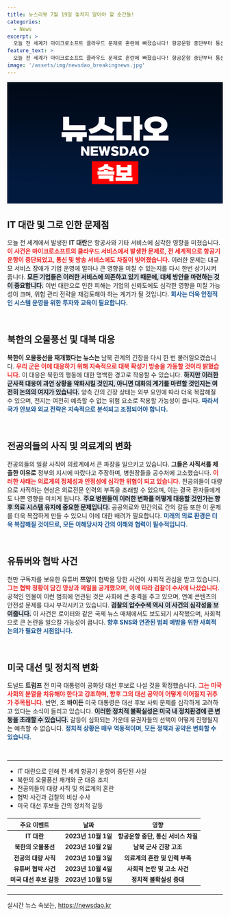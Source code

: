```yaml
---
title: 뉴스리뷰 7월 19일 놓치지 말아야 할 순간들!
categories:
  - News
excerpt: >
  오늘 전 세계가 마이크로소프트 클라우드 문제로 혼란에 빠졌습니다! 항공운항 중단부터 통신 고장까지, 그 여파는 실로 엄청난데요. 최신 뉴스로 상황을 확인하세요!
feature_text: >
  오늘 전 세계가 마이크로소프트 클라우드 문제로 혼란에 빠졌습니다! 항공운항 중단부터 통신 고장까지, 그 여파는 실로 엄청난데요. 최신 뉴스로 상황을 확인하세요!
image: '/assets/img/newsdao_breakingnews.jpg'
---
```


<p><img src="/assets/img/newsdao_breakingnews.jpg" alt="cryptoinkorea 속보" /></p>

<h2 data-ke-size="size26">IT 대란 및 그로 인한 문제점</h2>

<p data-ke-size="size16">오늘 전 세계에서 발생한 <b>IT 대란</b>은 항공사와 기타 서비스에 심각한 영향을 미쳤습니다. <b><span style="color: #ee2323;">이 사건은 마이크로소프트의 클라우드 서비스에서 발생한 문제로, 전 세계적으로 항공기 운항이 중단되었고, 통신 및 방송 서비스에도 차질이 빚어졌습니다.</span></b> 이러한 문제는 대규모 서비스 장애가 기업 운영에 얼마나 큰 영향을 미칠 수 있는지를 다시 한번 상기시켜 줍니다. <b><span style="background-color: #21538527;">모든 기업들은 이러한 서비스에 의존하고 있기 때문에, 대체 방안을 마련하는 것이 중요합니다.</span></b> 이번 대란으로 인한 피해는 기업의 신뢰도에도 심각한 영향을 미칠 가능성이 크며, 위험 관리 전략을 재검토해야 하는 계기가 될 것입니다. <b><span style="color: #1a5490;">회사는 더욱 안정적인 시스템 운영을 위한 투자와 교육이 필요합니다.</span></b></p>

<p data-ke-size="size16">&nbsp;</p>

<h2 data-ke-size="size26">북한의 오물풍선 및 대북 대응</h2>

<p data-ke-size="size16"><b>북한이 오물풍선을 재개했다는 뉴스는</b> 남북 관계의 긴장을 다시 한 번 불러일으켰습니다. <b><span style="color: #ee2323;">우리 군은 이에 대응하기 위해 지속적으로 대북 확성기 방송을 가동할 것이라 밝혔습니다.</span></b> 이 대응은 북한의 행동에 대한 명백한 경고로 작용할 수 있습니다. <b><span style="background-color: #21538527;">하지만 이러한 군사적 대응이 과연 상황을 악화시킬 것인지, 아니면 대화의 계기를 마련할 것인지는 여전히 논의의 여지가 있습니다.</span></b> 양측 간의 긴장 상태는 외부 요인에 따라 더욱 복잡해질 수 있으며, 전지는 여전히 예측할 수 없는 위험 요소로 작용할 가능성이 큽니다. <b><span style="color: #1a5490;">따라서 국가 안보와 외교 전략은 지속적으로 분석되고 조정되어야 합니다.</span></b></p>

<p data-ke-size="size16">&nbsp;</p>

<h2 data-ke-size="size26">전공의들의 사직 및 의료계의 변화</h2>

<p data-ke-size="size16">전공의들의 일괄 사직이 의료계에서 큰 파장을 일으키고 있습니다. <b>그들은 사직서를 제출한 이유로</b> 정부의 지시에 따랐다고 주장하며, 병원장들을 공수처에 고소했습니다. <b><span style="color: #ee2323;">이러한 사태는 의료계의 정체성과 안정성에 심각한 위협이 되고 있습니다.</span></b> 전공의들이 대량으로 사직하는 현상은 의료전문 인력의 부족을 초래할 수 있으며, 이는 결국 환자들에게도 나쁜 영향을 미치게 됩니다. <b><span style="background-color: #21538527;">주요 병원들이 이러한 변화를 어떻게 대응할 것인가는 향후 의료 시스템 유지에 중요한 문제입니다.</span></b> 공공의료와 민간의료 간의 갈등 또한 이 문제를 더욱 복잡하게 만들 수 있으니 이에 대한 배려가 필요합니다. <b><span style="color: #1a5490;">미래의 의료 환경은 더욱 복잡해질 것이므로, 모든 이해당사자 간의 이해와 협력이 필수적입니다.</span></b></p>

<p data-ke-size="size16">&nbsp;</p>

<h2 data-ke-size="size26">유튜버와 협박 사건</h2>

<p data-ke-size="size16">천만 구독자를 보유한 유튜버 <b>쯔양</b>이 협박을 당한 사건이 사회적 관심을 받고 있습니다. <b><span style="color: #ee2323;">그는 협박 정황이 담긴 영상과 메일을 공개했으며, 이에 따라 검찰이 수사에 나섰습니다.</span></b> 공적인 인물이 이런 범죄에 연관된 것은 사회에 큰 충격을 주고 있으며, 연예 콘텐츠의 안전성 문제를 다시 부각시키고 있습니다. <b><span style="background-color: #21538527;">검찰의 압수수색 역시 이 사건의 심각성을 보여줍니다.</span></b> 이 사건은 로이터와 같은 국제 뉴스 매체에서도 보도되기 시작했으며, 사회적으로 큰 논란을 일으킬 가능성이 큽니다. <b><span style="color: #1a5490;">향후 SNS와 연관된 범죄 예방을 위한 사회적 논의가 필요한 시점입니다.</span></b></p>

<p data-ke-size="size16">&nbsp;</p>

<h2 data-ke-size="size26">미국 대선 및 정치적 변화</h2>

<p data-ke-size="size16">도널드 <b>트럼프</b> 전 미국 대통령이 공화당 대선 후보로 나설 것을 확정했습니다. <b><span style="color: #ee2323;">그는 미국 사회의 분열을 치유해야 한다고 강조하며, 향후 그의 대선 공약이 어떻게 이어질지 귀추가 주목됩니다.</span></b> 반면, 조 <b>바이든</b> 미국 대통령은 대선 후보 사퇴 문제를 심각하게 고려하고 있다는 소식이 들리고 있습니다. <b><span style="background-color: #21538527;">이러한 정치적 불확실성은 미국 내 정치환경에 큰 변동을 초래할 수 있습니다.</span></b> 갈등이 심화되는 가운데 유권자들의 선택이 어떻게 진행될지는 예측할 수 없습니다. <b><span style="color: #1a5490;">정치적 상황은 매우 역동적이며, 모든 정책과 공약은 변화할 수 있습니다.</span></b></p>

<p data-ke-size="size16">&nbsp;</p>

<hr>

<ul>
<li>IT 대란으로 인해 전 세계 항공기 운항이 중단된 사실</li>
<li>북한의 오물풍선 재개와 군 대응 조치</li>
<li>전공의들의 대량 사직 및 의료계의 혼란</li>
<li>협박 사건과 검찰의 비상 수사</li>
<li>미국 대선 후보들 간의 정치적 갈등</li>
</ul>

<table style="margin: 20px 0px;">
    <thead>
        <tr>
            <th style="text-align: center;">주요 이벤트</th>
            <th style="text-align: center;">날짜</th>
            <th style="text-align: center;">영향</th>
        </tr>
    </thead>
    <tbody>
        <tr>
            <td style="text-align: center; height: 17px;"><b>IT 대란</b></td>
            <td style="text-align: center; height: 17px;"><b>2023년 10월 1일</b></td>
            <td style="text-align: center; height: 17px;"><b>항공운항 중단, 통신 서비스 차질</b></td>
        </tr>
        <tr>
            <td style="text-align: center; height: 17px;"><b>북한의 오물풍선</b></td>
            <td style="text-align: center; height: 17px;"><b>2023년 10월 2일</b></td>
            <td style="text-align: center; height: 17px;"><b>남북 군사 긴장 고조</b></td>
        </tr>
        <tr>
            <td style="text-align: center; height: 17px;"><b>전공의 대량 사직</b></td>
            <td style="text-align: center; height: 17px;"><b>2023년 10월 3일</b></td>
            <td style="text-align: center; height: 17px;"><b>의료계의 혼란 및 인력 부족</b></td>
        </tr>
        <tr>
            <td style="text-align: center; height: 17px;"><b>유튜버 협박 사건</b></td>
            <td style="text-align: center; height: 17px;"><b>2023년 10월 4일</b></td>
            <td style="text-align: center; height: 17px;"><b>사회적 논란 및 고소 사건</b></td>
        </tr>
        <tr>
            <td style="text-align: center; height: 17px;"><b>미국 대선 후보 갈등</b></td>
            <td style="text-align: center; height: 17px;"><b>2023년 10월 5일</b></td>
            <td style="text-align: center; height: 17px;"><b>정치적 불확실성 증대</b></td>
        </tr>
    </tbody>
</table>

<hr>
실시간 뉴스 속보는, <a href="https://newsdao.kr" rel="dofollow">https://newsdao.kr</a>



